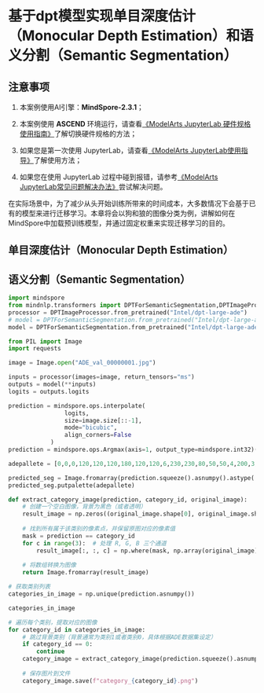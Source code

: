# 基于dpt模型实现单目深度估计（Monocular Depth Estimation）**和**语义分割（Semantic Segmentation）

## **注意事项**

1. 本案例使用AI引擎：**MindSpore-2.3.1**；
2. 本案例使用 **ASCEND** 环境运行，请查看[《ModelArts JupyterLab 硬件规格使用指南》](https://marketplace.huaweicloud.com/markets/aihub/article/detail/?content_id=638c55c5-816d-421c-9b5f-90c804b1fa6b)了解切换硬件规格的方法；
3. 如果您是第一次使用 JupyterLab，请查看[《ModelArts JupyterLab使用指导》](https://marketplace.huaweicloud.com/markets/aihub/article/detail/?content_id=03676d0a-0630-4a3f-b62c-07fba43d2857)了解使用方法；

4. 如果您在使用 JupyterLab 过程中碰到报错，请参考[《ModelArts JupyterLab常见问题解决办法》](https://marketplace.huaweicloud.com/markets/aihub/article/detail/?content_id=9ad8ce7d-06f7-4394-80ef-4dbf6cfb4be1)尝试解决问题。

在实际场景中，为了减少从头开始训练所带来的时间成本，大多数情况下会基于已有的模型来进行迁移学习。本章将会以狗和狼的图像分类为例，讲解如何在MindSpore中加载预训练模型，并通过固定权重来实现迁移学习的目的。

## 单目深度估计（Monocular Depth Estimation）



## 语义分割（Semantic Segmentation）

```py
import mindspore
from mindnlp.transformers import DPTForSemanticSegmentation,DPTImageProcessor
processor = DPTImageProcessor.from_pretrained("Intel/dpt-large-ade")
# model = DPTForSemanticSegmentation.from_pretrained("Intel/dpt-large-ade")
model = DPTForSemanticSegmentation.from_pretrained("Intel/dpt-large-ade")

from PIL import Image
import requests

image = Image.open("ADE_val_00000001.jpg")

inputs = processor(images=image, return_tensors="ms")
outputs = model(**inputs)
logits = outputs.logits

prediction = mindspore.ops.interpolate(
                logits, 
                size=image.size[::-1], 
                mode="bicubic", 
                align_corners=False
            )
prediction = mindspore.ops.Argmax(axis=1, output_type=mindspore.int32)(prediction) +1

adepallete = [0,0,0,120,120,120,180,120,120,6,230,230,80,50,50,4,200,3,120,120,80,140,140,140,204,5,255,230,230,230,4,250,7,224,5,255,235,255,7,150,5,61,120,120,70,8,255,51,255,6,82,143,255,140,204,255,4,255,51,7,204,70,3,0,102,200,61,230,250,255,6,51,11,102,255,255,7,71,255,9,224,9,7,230,220,220,220,255,9,92,112,9,255,8,255,214,7,255,224,255,184,6,10,255,71,255,41,10,7,255,255,224,255,8,102,8,255,255,61,6,255,194,7,255,122,8,0,255,20,255,8,41,255,5,153,6,51,255,235,12,255,160,150,20,0,163,255,140,140,140,250,10,15,20,255,0,31,255,0,255,31,0,255,224,0,153,255,0,0,0,255,255,71,0,0,235,255,0,173,255,31,0,255,11,200,200,255,82,0,0,255,245,0,61,255,0,255,112,0,255,133,255,0,0,255,163,0,255,102,0,194,255,0,0,143,255,51,255,0,0,82,255,0,255,41,0,255,173,10,0,255,173,255,0,0,255,153,255,92,0,255,0,255,255,0,245,255,0,102,255,173,0,255,0,20,255,184,184,0,31,255,0,255,61,0,71,255,255,0,204,0,255,194,0,255,82,0,10,255,0,112,255,51,0,255,0,194,255,0,122,255,0,255,163,255,153,0,0,255,10,255,112,0,143,255,0,82,0,255,163,255,0,255,235,0,8,184,170,133,0,255,0,255,92,184,0,255,255,0,31,0,184,255,0,214,255,255,0,112,92,255,0,0,224,255,112,224,255,70,184,160,163,0,255,153,0,255,71,255,0,255,0,163,255,204,0,255,0,143,0,255,235,133,255,0,255,0,235,245,0,255,255,0,122,255,245,0,10,190,212,214,255,0,0,204,255,20,0,255,255,255,0,0,153,255,0,41,255,0,255,204,41,0,255,41,255,0,173,0,255,0,245,255,71,0,255,122,0,255,0,255,184,0,92,255,184,255,0,0,133,255,255,214,0,25,194,194,102,255,0,92,0,255]

predicted_seg = Image.fromarray(prediction.squeeze().asnumpy().astype('uint8') )
predicted_seg.putpalette(adepallete)

def extract_category_image(prediction, category_id, original_image):
    # 创建一个空白图像，背景为黑色（或者透明）
    result_image = np.zeros((original_image.shape[0], original_image.shape[1], 3), dtype=np.uint8)
    
    # 找到所有属于该类别的像素点，并保留原图对应的像素值
    mask = prediction == category_id
    for c in range(3):  # 处理 R, G, B 三个通道
        result_image[:, :, c] = np.where(mask, np.array(original_image)[:, :, c], 0)
    
    # 将数组转换为图像
    return Image.fromarray(result_image)

# 获取类别列表
categories_in_image = np.unique(prediction.asnumpy())

categories_in_image

# 遍历每个类别，提取对应的图像
for category_id in categories_in_image:
    # 跳过背景类别（背景通常为类别1或者类别0，具体根据ADE数据集设定）
    if category_id == 0:
        continue
    category_image = extract_category_image(prediction.squeeze().asnumpy(), category_id, np.array(image))
    
    # 保存图片到文件
    category_image.save(f"category_{category_id}.png")
```

